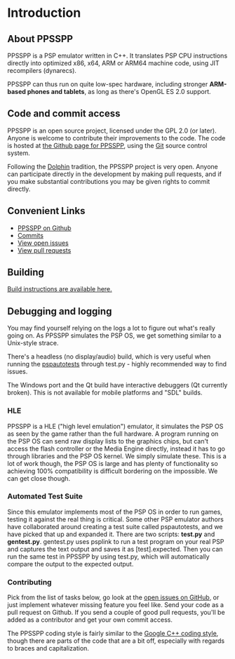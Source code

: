 # Introduction

## About PPSSPP

PPSSPP is a PSP emulator written in C++. It translates PSP CPU instructions directly into optimized x86, x64, ARM or ARM64 machine code, using JIT recompilers (dynarecs).

PPSSPP can thus run on quite low-spec hardware, including stronger **ARM-based phones and tablets**, as long as there's OpenGL ES 2.0 support.

## Code and commit access

PPSSPP is an open source project, licensed under the GPL 2.0 (or later). Anyone is welcome to contribute their improvements to the code. The code is hosted at [the Github page for PPSSPP](https://github.com/hrydgard/ppsspp), using the [Git](https://git-scm.com/) source control system.

Following the [Dolphin](https://www.dolphin-emu.org) tradition, the PPSSPP project is very open. Anyone can participate directly in the development by making pull requests, and if you make substantial contributions you may be given rights to commit directly.

## Convenient Links

- [PPSSPP on Github](https://github.com/hrydgard/ppsspp)
- [Commits](https://github.com/hrydgard/ppsspp/commits/master)
- [View open issues](https://github.com/hrydgard/ppsspp/issues)
- [View pull requests](https://github.com/hrydgard/ppsspp/pulls)

## Building

[Build instructions are available here.](https://github.com/hrydgard/ppsspp/wiki/Build-instructions)

## Debugging and logging

You may find yourself relying on the logs a lot to figure out what's really going on. As PPSSPP simulates the PSP OS, we get something similar to a Unix-style strace.

There's a headless (no display/audio) build, which is very useful when running the [pspautotests](https://github.com/hrydgard/pspautotests) through test.py - highly recommended way to find issues.

The Windows port and the Qt build have interactive debuggers (Qt currently broken). This is not available for mobile platforms and "SDL" builds.

### HLE

PPSSPP is a HLE ("high level emulation") emulator, it simulates the PSP OS as seen by the game rather than the full hardware. A program running on the PSP OS can send raw display lists to the graphics chips, but can't access the flash controller or the Media Engine directly, instead it has to go through libraries and the PSP OS kernel. We simply simulate these. This is a lot of work though, the PSP OS is large and has plenty of functionality so achieving 100% compatibility is difficult bordering on the impossible. We can get close though.

### Automated Test Suite

Since this emulator implements most of the PSP OS in order to run games, testing it against the real thing is critical. Some other PSP emulator authors have collaborated around creating a test suite called pspautotests, and we have picked that up and expanded it. There are two scripts: **test.py** and **gentest.py**. gentest.py uses psplink to run a test program on your real PSP and captures the text output and saves it as \[test\].expected. Then you can run the same test in PPSSPP by using test.py, which will automatically compare the output to the expected output.

### Contributing

Pick from the list of tasks below, go look at the [open issues on GitHub](https://github.com/hrydgard/ppsspp/issues), or just implement whatever missing feature you feel like. Send your code as a pull request on Github. If you send a couple of good pull requests, you'll be added as a contributor and get your own commit access.

The PPSSPP coding style is fairly similar to the [Google C++ coding style](https://google.github.io/styleguide/cppguide.html), though there are parts of the code that are a bit off, especially with regards to braces and capitalization.
